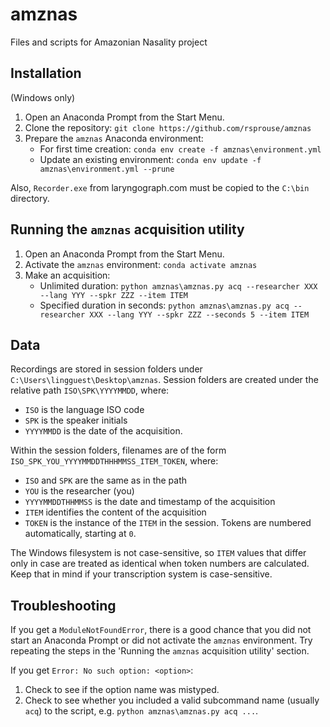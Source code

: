 # amznas
Files and scripts for Amazonian Nasality project

## Installation

(Windows only)

1. Open an Anaconda Prompt from the Start Menu.
1. Clone the repository: `git clone https://github.com/rsprouse/amznas`
1. Prepare the `amznas` Anaconda environment:
    * For first time creation: `conda env create -f amznas\environment.yml`
    * Update an existing environment: `conda env update -f amznas\environment.yml --prune`

Also, `Recorder.exe` from laryngograph.com must be copied to the `C:\bin` directory.

## Running the `amznas` acquisition utility

1. Open an Anaconda Prompt from the Start Menu.
1. Activate the `amznas` environment: `conda activate amznas`
1. Make an acquisition:
    * Unlimited duration: `python amznas\amznas.py acq --researcher XXX --lang YYY --spkr ZZZ --item ITEM`
    * Specified duration in seconds: `python amznas\amznas.py acq --researcher XXX --lang YYY --spkr ZZZ --seconds 5 --item ITEM`

## Data

Recordings are stored in session folders under `C:\Users\lingguest\Desktop\amznas`. Session folders are created under the relative path `ISO\SPK\YYYYMMDD`, where:
* `ISO` is the language ISO code
* `SPK` is the speaker initials
* `YYYYMMDD` is the date of the acquisition.

Within the session folders, filenames are of the form `ISO_SPK_YOU_YYYYMMDDTHHHMMSS_ITEM_TOKEN`, where:
* `ISO` and `SPK` are the same as in the path
* `YOU` is the researcher (you)
* `YYYYMMDDTHHMMSS` is the date and timestamp of the acquisition
* `ITEM` identifies the content of the acquisition
* `TOKEN` is the instance of the `ITEM` in the session. Tokens are numbered automatically, starting at `0`.

The Windows filesystem is not case-sensitive, so `ITEM` values that differ only in case are treated as identical when token numbers are calculated. Keep that in mind if your transcription system is case-sensitive.

## Troubleshooting

If you get a `ModuleNotFoundError`, there is a good chance that you did not start an Anaconda Prompt or did not activate the `amznas` environment. Try repeating the steps in the 'Running the `amznas` acquisition utility' section.

If you get `Error: No such option: <option>`:
1. Check to see if the option name was mistyped.
1. Check to see whether you included a valid subcommand name (usually `acq`) to the script, e.g. `python amznas\amznas.py acq ...`.

